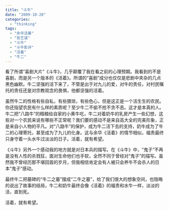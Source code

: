 ```yaml
---
title: "斗牛"
date: "2009-10-20"
categories: 
  - "thinking"
tags: 
  - "余华活着"
  - "张艺谋"
  - "斗牛"
  - "斗牛影评"
  - "活着"
  - "牛二"
---
```


看了所谓“喜剧大片”《斗牛》，几乎颠覆了我在看之前的心理预期。我看到的不是喜剧，而是另一个版本的《活着》。所谓的“喜剧”成分也仅仅是悲剧中夹杂的几点黑色幽默。牛二坚强的活下来了，不管是出于对九儿的爱，对牛的责任，对村民嘱托的责任还是对宗教观念的畏惧，他都坚强的活着。

虽然牛二的性格有些自私，有些猥琐，有些色心，但是这正是一个活生生的农民。你还指望农民有什么样的素质呢？至少牛二不偷不抢不贪不恶。这才是本真的人。牛二把“八路牛”的精粮给自家的小黄牛吃，牛二对着奶牛的乳房产生一些幻想，这些对一个农民来说有哪些不正常呢？我们要的感动不是来自高大全的完美形象，正是来自小人物的平凡。对“八路牛”的保护，成为牛二活下去的支持，奶牛成为了牛二的心理寄托，甚至成为了九儿的化身。这与余华《活着》的情节相似，福贵最终只身守着一头水牛过淡淡的日子。活着，就有希望。

《斗牛》另外一个感动我的地方就是对日本兵的描写。在《斗牛》中，“鬼子”不再是没有人性的杀戮狂，面对生命他们也手软，全然不同于曾经对“鬼子”的描写。虽然我不曾经历那不堪回首的岁月，但我相信肯定会有人被只会养牛不会杀人的日本“鬼子”感动。

最终牛二把墓碑的“牛二之墓”摆成“二牛之墓”，给了我们很大的想象空间，也隐晦的说出了故事的结局，牛二和奶牛最终会像《活着》的福贵和水牛一样，淡淡的活，直到死。

活着，就有希望。
